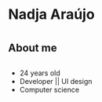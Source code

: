# **Nadja Araújo** <h1>
## **About me** <h2>

* 24 years old
* Developer ||  UI design
* Computer science
